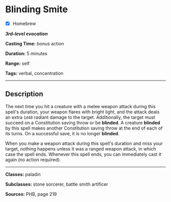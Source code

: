 # Blinding Smite

- [x] Homebrew

***3rd-level evocation***

**Casting Time:** bonus action

**Duration:** 5 minutes

**Range:** self

**Tags:** verbal, concentration

---

## Description
The next time you hit a creature with a melee weapon attack during this spell's duration, your weapon flares with bright light, and the attack deals an extra `1d48` radiant damage to the target.
Additionally, the target must succeed on a Constitution saving throw or be **blinded**.
A creature **blinded** by this spell makes another Constitution saving throw at the end of each of its turns.
On a successful save, it is no longer **blinded**.

When you make a weapon attack during this spell's duration and miss your target, nothing happens unless it was a ranged weapon attack, in which case the spell ends.
Whenever this spell ends, you can immediately cast it again (no action required).

---

**Classes:** paladin

**Subclasses:** stone sorcerer, battle smith artificer

**Sources:** PHB, page 219
